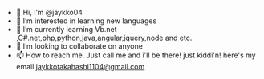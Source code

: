 - 👋 Hi, I’m @jaykko04
- 👀 I’m interested in learning new languages
- 🌱 I’m currently learning Vb.net ,C#.net,php,python,java,angular,jquery,node and etc.
- 💞️ I’m looking to collaborate on anyone
- 📫 How to reach me. Just call me and i'll be there! just kiddi'n! here's my email jaykkotakahashi1104@gmail.com 

<!---
jaykko04/jaykko04 is a ✨ special ✨ repository because its `README.md` (this file) appears on your GitHub profile.
You can click the Preview link to take a look at your changes.
--->
